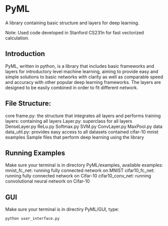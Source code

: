 # PyML

A library containing basic structure and layers for deep learning.

Note: Used code developed in Stanford CS231n for fast vectorized calculation.

## Introduction

PyML, written in python, is a library that includes basic frameworks and layers for introductory level machine learning, aiming to provide easy and simple solutions to basic networks with clarity as well as comparable speed and accuracy with other popular deep learning frameworks. The layers are designed to be easily combined in order to fit different network.

## File Structure:

core
	frame.py: the structure that integrates all layers and performs training
	layers: containing all layers
		Layer.py: superclass for all layers
		DenseLayer.py
		ReLu.py
		Softmax.py
		SVM.py
		ConvLayer.py
		MaxPool.py
data
	data_util.py: provides easy access to all datasets contained
	cifar-10
	mnist
examples
	Sample files that perform deep learning using the library

## Running Examples
Make sure your terminal is in directory PyML/examples, available examples:
		mnist_fc_net: running fully connected network on MNIST
		cifar10_fc_net: running fully connected network on Cifar-10
		cifar10_conv_net: running convolutional neural network on Cifar-10

## GUI
Make sure your terminal is in directiry PyML/GUI, type:
```
python user_interface.py
```




